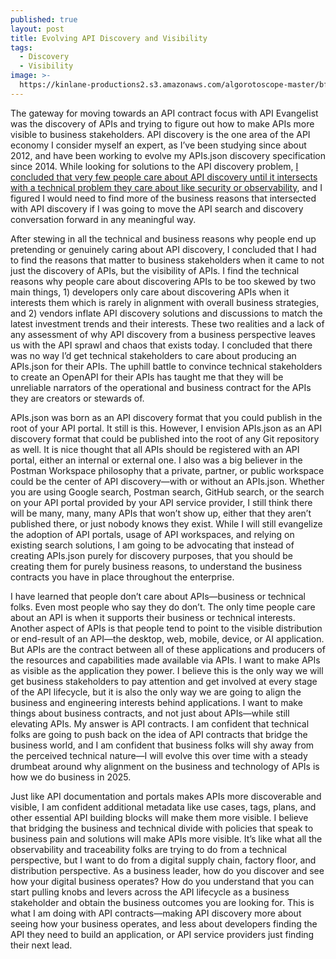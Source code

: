 ```yaml
---
published: true
layout: post
title: Evolving API Discovery and Visibility
tags:
  - Discovery
  - Visibility
image: >-
  https://kinlane-productions2.s3.amazonaws.com/algorotoscope-master/bf-skinner-city-clouds-waterfront.jpg
---
```

The gateway for moving towards an API contract focus with API Evangelist was the discovery of APIs and trying to figure out how to make APIs more visible to business stakeholders. API discovery is the one area of the API economy I consider myself an expert, as I’ve been studying since about 2012, and have been working to evolve my APIs.json discovery specification since 2014. While looking for solutions to the API discovery problem, [I concluded that very few people care about API discovery until it intersects with a technical problem they care about like security or observability](https://apievangelist.com/2021/02/11/gathering-my-thoughts-on-api-discovery/), and I figured I would need to find more of the business reasons that intersected with API discovery if I was going to move the API search and discovery conversation forward in any meaningful way.

After stewing in all the technical and business reasons why people end up pretending or genuinely caring about API discovery, I concluded that I had to find the reasons that matter to business stakeholders when it came to not just the discovery of APIs, but the visibility of APIs. I find the technical reasons why people care about discovering APIs to be too skewed by two main things, 1) developers only care about discovering APIs when it interests them which is rarely in alignment with overall business strategies, and 2) vendors inflate API discovery solutions and discussions to match the latest investment trends and their interests. These two realities and a lack of any assessment of why API discovery from a business perspective leaves us with the API sprawl and chaos that exists today. I concluded that there was no way I’d get technical stakeholders to care about producing an APIs.json for their APIs. The uphill battle to convince technical stakeholders to create an OpenAPI for their APIs has taught me that they will be unreliable narrators of the operational and business contract for the APIs they are creators or stewards of.

APIs.json was born as an API discovery format that you could publish in the root of your API portal. It still is this. However, I envision APIs.json as an API discovery format that could be published into the root of any Git repository as well. It is nice thought that all APIs should be registered with an API portal, either an internal or external one. I also was a big believer in the Postman Workspace philosophy that a private, partner, or public workspace could be the center of API discovery—with or without an APIs.json. Whether you are using Google search, Postman search, GitHub search, or the search on your API portal provided by your API service provider, I still think there will be many, many, many APIs that won’t show up, either that they aren’t published there, or just nobody knows they exist. While I will still evangelize the adoption of API portals, usage of API workspaces, and relying on existing search solutions, I am going to be advocating that instead of creating APIs.json purely for discovery purposes, that you should be creating them for purely business reasons, to understand the business contracts you have in place throughout the enterprise. 

I have learned that people don’t care about APIs—business or technical folks. Even most people who say they do don’t. The only time people care about an API is when it supports their business or technical interests. Another aspect of APIs is that people tend to point to the visible distribution or end-result of an API—the desktop, web, mobile, device, or AI application. But APIs are the contract between all of these applications and producers of the resources and capabilities made available via APIs. I want to make APIs as visible as the application they power. I believe this is the only way we will get business stakeholders to pay attention and get involved at every stage of the API lifecycle, but it is also the only way we are going to align the business and engineering interests behind applications. I want to make things about business contracts, and not just about APIs—while still elevating APIs. My answer is API contracts. I am confident that technical folks are going to push back on the idea of API contracts that bridge the business world, and I am confident that business folks will shy away from the perceived technical nature—I will evolve this over time with a steady drumbeat around why alignment on the business and technology of APIs is how we do business in 2025. 

Just like API documentation and portals makes APIs more discoverable and visible, I am confident additional metadata like use cases, tags, plans, and other essential API building blocks will make them more visible. I believe that bridging the business and technical divide with policies that speak to business pain and solutions will make APIs more visible. It’s like what all the observability and traceability folks are trying to do from a technical perspective, but I want to do from a digital supply chain, factory floor, and distribution perspective. As a business leader, how do you discover and see how your digital business operates? How do you understand that you can start pulling knobs and levers across the API lifecycle as a business stakeholder and obtain the business outcomes you are looking for. This is what I am doing with API contracts—making API discovery more about seeing how your business operates, and less about developers finding the API they need to build an application, or API service providers just finding their next lead. 